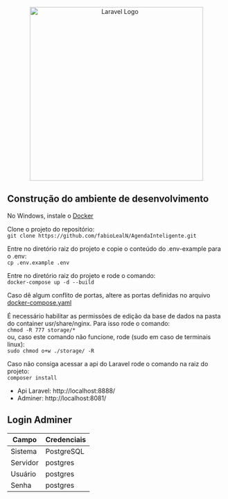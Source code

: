 <p align="center"><a href="https://laravel.com" target="_blank"><img src="https://raw.githubusercontent.com/laravel/art/master/logo-lockup/5%20SVG/2%20CMYK/1%20Full%20Color/laravel-logolockup-cmyk-red.svg" width="400" alt="Laravel Logo"></a></p>

## Construção do ambiente de desenvolvimento

No Windows, instale o [Docker](https://www.docker.com/)

Clone o projeto do repositório:<br>
`git clone https://github.com/fabioLealN/AgendaInteligente.git`


Entre no diretório raiz do projeto e copie o conteúdo do .env-example para o .env:<br>
`cp .env.example .env`


Entre no diretório raiz do projeto e rode o comando:<br>
`docker-compose up -d --build`


Caso dê algum conflito de portas, altere as portas definidas no arquivo [docker-compose.yaml](./docker-compose.yaml)


É necessário habilitar as permissões de edição da base de dados na pasta do container usr/share/nginx. Para isso rode o comando:<br>
`chmod -R 777 storage/*`<br>
ou, caso este comando não funcione, rode (sudo em caso de terminais linux):<br>
`sudo chmod o+w ./storage/ -R`


Caso não consiga acessar a api do Laravel rode o comando na raiz do projeto:<br>
`composer install`


- Api Laravel: http://localhost:8888/
- Adminer: http://localhost:8081/

## Login Adminer


| Campo | Credenciais |
| --- | --- |
| Sistema | PostgreSQL |
| Servidor | postgres |
| Usuário | postgres |
| Senha | postgres |
